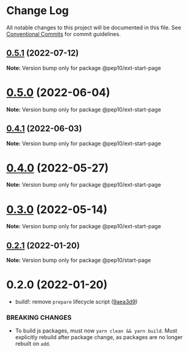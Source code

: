 # Change Log

All notable changes to this project will be documented in this file.
See [Conventional Commits](https://conventionalcommits.org) for commit guidelines.

## [0.5.1](https://github.com/eclipse-theia/theia-blueprint/compare/v0.5.0...v0.5.1) (2022-07-12)

**Note:** Version bump only for package @pep10/ext-start-page





# [0.5.0](https://github.com/eclipse-theia/theia-blueprint/compare/v0.4.1...v0.5.0) (2022-06-04)

**Note:** Version bump only for package @pep10/ext-start-page





## [0.4.1](https://github.com/eclipse-theia/theia-blueprint/compare/v0.4.0...v0.4.1) (2022-06-03)

**Note:** Version bump only for package @pep10/ext-start-page





# [0.4.0](https://github.com/eclipse-theia/theia-blueprint/compare/v0.2.1...v0.4.0) (2022-05-27)

**Note:** Version bump only for package @pep10/ext-start-page





# [0.3.0](https://github.com/eclipse-theia/theia-blueprint/compare/v0.2.1...v0.3.0) (2022-05-14)

**Note:** Version bump only for package @pep10/ext-start-page





## [0.2.1](https://github.com/eclipse-theia/theia-blueprint/compare/v0.2.0...v0.2.1) (2022-01-20)

**Note:** Version bump only for package @pep10/start-page





# 0.2.0 (2022-01-20)


* build!: remove `prepare` lifecycle script ([9aea3d9](https://github.com/eclipse-theia/theia-blueprint/commit/9aea3d90ddb5154c78e56cfc6e11e977a7fd18f3))


### BREAKING CHANGES

* To build js packages, must now `yarn clean && yarn build`.
Must explicitly rebuild after package change, as packages are no longer rebuilt on `add`.
